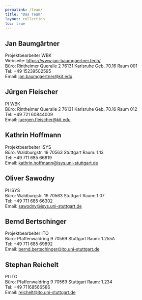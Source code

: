 ```yaml
---
permalink: /team/
title: "Das Team"
layout: collection
toc: true
---
```


## Jan Baumgärtner
Projektbearbeiter WBK<br>
Webseite:  <a href="jan-baumgaertner.tech"> https://www.jan-baumgaertner.tech/</a> <br>
Büro: Rintheimer Queralle 2 76131 Karlsruhe Geb. 70.16  Raum 001<br>
Tel:  +49 15239502595 <br>
Email: jan.baumgaertner@kit.edu<br>   

## Jürgen Fleischer
PI WBK <br>
Büro:  Rintheimer Queralle 2 76131 Karlsruhe Geb. 70.16  Raum 012<br>
Tel: +49 721 60844009 <br>
Email: juergen.fleischer@kit.edu<br>

## Kathrin Hoffmann
Projektbearbeiter ISYS <br>
Büro: Waldburgstr. 19 70563 Stuttgart Raum: 1.13 <br>
Tel:  +49 711 685 66819 <br>
Email: kathrin.hoffmann@isys.uni-stuttgart.de <br>

## Oliver Sawodny
PI ISYS <br>
Büro: Waldburgstr. 19 70563 Stuttgart Raum: 1.07 <br>
Tel: +49 711 685 66302 <br>
Email: sawodny@isys.uni-stuttgart.de <br>

## Bernd Bertschinger
Projektbearbeiter ITO <br>
Büro:  Pfaffenwaldring 9 70569 Stuttgart Raum: 1.255A<br>
Tel: +49 711 685 69892 <br>
Email: bernd.bertschinger@ito.uni-stuttgart.de<br>


## Stephan Reichelt
PI ITO <br>
Büro:  Pfaffenwaldring 9 70569 Stuttgart Raum: 1.234<br>
Tel: +49 71168566586 <br>
Email: reichelt@ito.uni-stuttgart.de<br>


